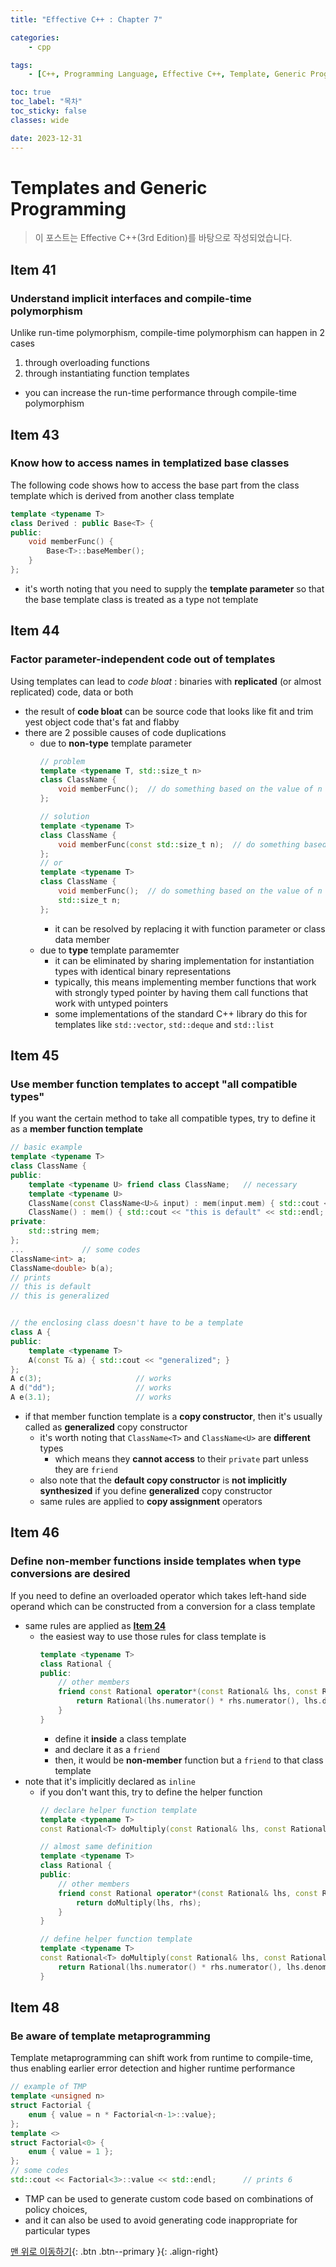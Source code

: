 ```yaml
---
title: "Effective C++ : Chapter 7"

categories:
    - cpp

tags:
    - [C++, Programming Language, Effective C++, Template, Generic Programing]

toc: true
toc_label: "목차"
toc_sticky: false
classes: wide

date: 2023-12-31
---
```


# Templates and Generic Programming

> 이 포스트는 Effective C++(3rd Edition)를 바탕으로 작성되었습니다.

## Item 41

### Understand implicit interfaces and compile-time polymorphism
Unlike run-time polymorphism, compile-time polymorphism can happen in 2 cases
1. through overloading functions
2. through instantiating function templates
- you can increase the run-time performance through compile-time polymorphism


## Item 43

### Know how to access names in templatized base classes
The following code shows how to access the base part from the class template which is derived from another class template
```c++
template <typename T>
class Derived : public Base<T> {
public:
    void memberFunc() {
        Base<T>::baseMember();
    }
};
```
- it's worth noting that you need to supply the **template parameter** so that the base template class is treated as a type not template


## Item 44

### Factor parameter-independent code out of templates
Using templates can lead to *code bloat* : binaries with **replicated** (or almost replicated) code, data or both
- the result of **code bloat** can be source code that looks like fit and trim yest object code that's fat and flabby
- there are 2 possible causes of code duplications
    * due to **non-type** template parameter
        ```c++
        // problem
        template <typename T, std::size_t n> 
        class ClassName {
            void memberFunc();  // do something based on the value of n
        };

        // solution
        template <typename T> 
        class ClassName {
            void memberFunc(const std::size_t n);  // do something based on the value of n
        };
        // or
        template <typename T> 
        class ClassName {
            void memberFunc();  // do something based on the value of n
            std::size_t n;
        };
        ```
        + it can be resolved by replacing it with function parameter or class data member
    * due to **type** template paramemter
        + it can be eliminated by sharing implementation for instantiation types with identical binary representations
        + typically, this means implementing member functions that work with strongly typed pointer by having them call functions that work with untyped pointers
        + some implementations of the standard C++ library do this for templates like `std::vector`, `std::deque` and `std::list`
    

## Item 45

### Use member function templates to accept "all compatible types"
If you want the certain method to take all compatible types, try to define it as a **member function template**
```c++
// basic example
template <typename T>
class ClassName {
public:
    template <typename U> friend class ClassName;   // necessary
    template <typename U>
    ClassName(const ClassName<U>& input) : mem(input.mem) { std::cout << "this is generalized" << std::endl; }   // generalized
    ClassName() : mem() { std::cout << "this is default" << std::endl; }                                // default
private:
    std::string mem;
};
...             // some codes
ClassName<int> a;
ClassName<double> b(a);
// prints
// this is default
// this is generalized


// the enclosing class doesn't have to be a template
class A {
public:
    template <typename T>
    A(const T& a) { std::cout << "generalized"; }
};
A c(3);                     // works
A d("dd");                  // works
A e(3.1);                   // works
```
- if that member function template is a **copy constructor**, then it's usually called as **generalized** copy constructor
    * it's worth noting that `ClassName<T>` and `ClassName<U>` are **different** types
        + which means they **cannot access** to their `private` part unless they are `friend`
    * also note that the **default copy constructor** is **not implicitly synthesized** if you define **generalized** copy constructor
    * same rules are applied to **copy assignment** operators


## Item 46

### Define non-member functions inside templates when type conversions are desired
If you need to define an overloaded operator which takes left-hand side operand which can be constructed from a conversion for a class template
- same rules are applied as [**Item 24**](https://sadoe3.github.io/cpp/chapter4/#item-24)
    * the easiest way to use those rules for class template is
        ```c++
        template <typename T>
        class Rational {
        public:
            // other members
            friend const Rational operator*(const Rational& lhs, const Rational& lhs){
                return Rational(lhs.numerator() * rhs.numerator(), lhs.denominator() * rhs.denominator());
            }
        }
        ```
        + define it **inside** a class template
        + and declare it as a `friend`
        + then, it would be **non-member** function but a `friend` to that class template
- note that it's implicitly declared as `inline`
    * if you don't want this, try to define the helper function
        ```c++
        // declare helper function template
        template <typename T>
        const Rational<T> doMultiply(const Rational& lhs, const Rational& lhs); 

        // almost same definition
        template <typename T>
        class Rational {
        public:
            // other members
            friend const Rational operator*(const Rational& lhs, const Rational& lhs){
                return doMultiply(lhs, rhs);
            }
        }

        // define helper function template
        template <typename T>
        const Rational<T> doMultiply(const Rational& lhs, const Rational& lhs) {
            return Rational(lhs.numerator() * rhs.numerator(), lhs.denominator() * rhs.denominator());
        }
        ```


## Item 48

### Be aware of template metaprogramming
Template metaprogramming can shift work from runtime to compile-time, thus enabling earlier error detection and higher runtime performance
```c++
// example of TMP
template <unsigned n>
struct Factorial {
    enum { value = n * Factorial<n-1>::value};
};
template <>
struct Factorial<0> {
    enum { value = 1 };
};
// some codes
std::cout << Factorial<3>::value << std::endl;      // prints 6
```
- TMP can be used to generate custom code based on combinations of policy choices,
- and it can also be used to avoid generating code inappropriate for particular types

[맨 위로 이동하기](#){: .btn .btn--primary }{: .align-right}